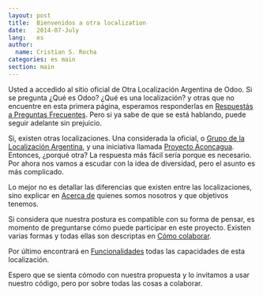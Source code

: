 ```yaml
---
layout: post
title:  Bienvenidos a otra localization
date:   2014-07-July
lang:   es
author:
  name: Cristian S. Rocha 
categories: es main
section: main
---
```


Usted a accedido al sitio oficial de Otra Localización Argentina de Odoo. Si se pregunta ¿Qué es Odoo? ¿Qué es una localización? y otras que no encuentre en esta primera página, esperamos responderlas en [Respuestás a Preguntas Frecuentes](/faq). Pero si ya sabe de que se está hablando, puede seguir adelante sin prejuicio.

Si, existen otras localizaciones. Una considerada la oficial, o [Grupo de la Localización Argentina](https://github.com/odoo-ar/odoo-ar.github.io), y una iniciativa llamada [Proyecto Aconcagua](http://proyectoaconcagua.com.ar).
Entonces, ¿porqué otra? La respuesta más fácil sería porque es necesario. Por ahora nos vamos a escudar con la idea de diversidad, pero el asunto es más complicado.

Lo mejor no es detallar las diferencias que existen entre las localizaciones, sino explicar en [Acerca de](/about) quienes somos nosotros y que objetivos tenemos.

Si considera que nuestra postura es compatible con su forma de pensar, es momento de preguntarse cómo puede participar en este proyecto. Existen varias formas y todas ellas son descriptas en [Cómo colaborar](/collab).

Por último encontrará en [Funcionalidades](/func) todas las capacidades de esta localización.

Espero que se sienta cómodo con nuestra propuesta y lo invitamos a usar nuestro código, pero por sobre todas las cosas a colaborar.



